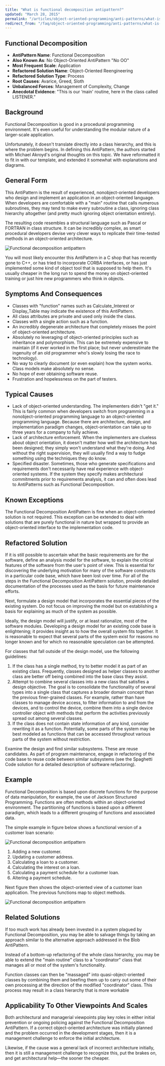 ```yaml
---
title: "What is functional decomposition antipattern?"
updated: "March 28, 2015"
permalink: "/articles/object-oriented-programming/anti-patterns/what-is-functional-decomposition/"
redirect_from: "/faq/object-oriented-programming/anti-patterns/what-is-functional-decomposition/"
---
```


## Functional Decomposition

* **AntiPattern Name**: Functional Decomposition
* **Also Known As**: No Object-Oriented AntiPattern "No OO"
* **Most Frequent Scale**: Application
* **Refactored Solution Name**: Object-Oriented Reengineering
* **Refactored Solution Type**: Process
* **Root Causes**: Avarice, Greed, Sloth
* **Unbalanced Forces**: Management of Complexity, Change
* **Anecdotal Evidence**:
"This is our ‘main' routine, here in the class called LISTENER."

## Background

Functional Decomposition is good in a procedural programming environment. It's even useful for understanding the modular nature of a larger-scale application.

Unfortunately, it doesn't translate directly into a class hierarchy, and this is where the problem begins. In defining this AntiPattern, the authors started with Michael Akroyd's original thoughts on this topic. We have reformatted it to fit in with our template, and extended it somewhat with explanations and diagrams.

## General Form

This AntiPattern is the result of experienced, nonobject-oriented developers who design and implement an application in an object-oriented language. When developers are comfortable with a "main" routine that calls numerous subroutines, they may tend to make every subroutine a class, ignoring class hierarchy altogether (and pretty much ignoring object orientation entirely).

The resulting code resembles a structural language such as Pascal or FORTRAN in class structure. It can be incredibly complex, as smart procedural developers devise very clever ways to replicate their time-tested methods in an object-oriented architecture.

![Functional decomposition antipattern](/images/anti-patterns/papers.jpg "Functional decomposition antipattern")

You will most likely encounter this AntiPattern in a C shop that has recently gone to C++, or has tried to incorporate CORBA interfaces, or has just implemented some kind of object tool that is supposed to help them. It's usually cheaper in the long run to spend the money on object-oriented training or just hire new programmers who think in objects.

## Symptoms And Consequences

* Classes with "function" names such as Calculate_Interest or Display_Table may indicate the existence of this AntiPattern.
* All class attributes are private and used only inside the class.
* Classes with a single action such as a function.
* An incredibly degenerate architecture that completely misses the point of object-oriented architecture.
* Absolutely no leveraging of object-oriented principles such as inheritance and polymorphism. This can be extremely expensive to maintain (if it ever worked in the first place; but never underestimate the ingenuity of an old programmer who's slowly losing the race to technology).
* No way to clearly document (or even explain) how the system works. Class models make absolutely no sense.
* No hope of ever obtaining software reuse.
* Frustration and hopelessness on the part of testers.

## Typical Causes

* Lack of object-oriented understanding. The implementers didn't "get it." This is fairly common when developers switch from programming in a nonobject-oriented programming language to an object-oriented programming language. Because there are architecture, design, and implementation paradigm changes, object-orientation can take up to three years for a company to fully achieve.
* Lack of architecture enforcement. When the implementers are clueless about object orientation, it doesn't matter how well the architecture has been designed; they simply won't understand what they're doing. And without the right supervision, they will usually find a way to fudge something using the techniques they do know.
* Specified disaster. Sometimes, those who generate specifications and requirements don't necessarily have real experience with object-oriented systems. If the system they specify makes architectural commitments prior to requirements analysis, it can and often does lead to AntiPatterns such as Functional Decomposition.

## Known Exceptions

The Functional Decomposition AntiPattern is fine when an object-oriented solution is not required. This exception can be extended to deal with solutions that are purely functional in nature but wrapped to provide an object-oriented interface to the implementation code.

## Refactored Solution

If it is still possible to ascertain what the basic requirements are for the software, define an analysis model for the software, to explain the critical features of the software from the user's point of view. This is essential for discovering the underlying motivation for many of the software constructs in a particular code base, which have been lost over time. For all of the steps in the Functional Decomposition AntiPattern solution, provide detailed documentation of the processes used as the basis for future maintenance efforts.

Next, formulate a design model that incorporates the essential pieces of the existing system. Do not focus on improving the model but on establishing a basis for explaining as much of the system as possible.

Ideally, the design model will justify, or at least rationalize, most of the software modules. Developing a design model for an existing code base is enlightening; it provides insight as to how the overall system fits together. It is reasonable to expect that several parts of the system exist for reasons no longer known and for which no reasonable speculation can be attempted.

For classes that fall outside of the design model, use the following guidelines:
 1. If the class has a single method, try to better model it as part of an existing class. Frequently, classes designed as helper classes to another class are better off being combined into the base class they assist.
2. Attempt to combine several classes into a new class that satisfies a design objective. The goal is to consolidate the functionality of several types into a single class that captures a broader domain concept than the previous finer-grained classes. For example, rather than have classes to manage device access, to filter information to and from the devices, and to control the device, combine them into a single device controller object with methods that perform the activities previously spread out among several classes.
3. If the class does not contain state information of any kind, consider rewriting it as a function. Potentially, some parts of the system may be best modeled as functions that can be accessed throughout various parts of the system without restriction.

Examine the design and find similar subsystems. These are reuse candidates. As part of program maintenance, engage in refactoring of the code base to reuse code between similar subsystems (see the Spaghetti Code solution for a detailed description of software refactoring).

## Example

Functional Decomposition is based upon discrete functions for the purpose of data manipulation, for example, the use of Jackson Structured Programming. Functions are often methods within an object-oriented environment. The partitioning of functions is based upon a different paradigm, which leads to a different grouping of functions and associated data.

The simple example in figure below shows a functional version of a customer loan scenario:

![Functional decomposition antipattern](/images/anti-patterns/FunctionalDecomposition-1-2x.png "Functional decomposition antipattern")

1. Adding a new customer.
2. Updating a customer address.
3. Calculating a loan to a customer.
4. Calculating the interest on a loan.
5. Calculating a payment schedule for a customer loan.
6. Altering a payment schedule.

Next figure then shows the object-oriented view of a customer loan application. The previous functions map to object methods.

![Functional decomposition antipattern](/images/anti-patterns/FunctionalDecomposition-2-2x.png "Functional decomposition antipattern")

## Related Solutions

If too much work has already been invested in a system plagued by Functional Decomposition, you may be able to salvage things by taking an approach similar to the alternative approach addressed in the Blob AntiPattern.

Instead of a bottom-up refactoring of the whole class hierarchy, you may be able to extend the "main routine" class to a "coordinator" class that manages all or most of the system's functionality.

Function classes can then be "massaged" into quasi-object-oriented classes by combining them and beefing them up to carry out some of their own processing at the direction of the modified "coordinator" class. This process may result in a class hierarchy that is more workable

## Applicability To Other Viewpoints And Scales

Both architectural and managerial viewpoints play key roles in either initial prevention or ongoing policing against the Functional Decomposition AntiPattern. If a correct object-oriented architecture was initially planned and the problem occurred in the development stages, then it is a management challenge to enforce the initial architecture.

Likewise, if the cause was a general lack of incorrect architecture initially, then it is still a management challenge to recognize this, put the brakes on, and get architectural help—the sooner the cheaper.



